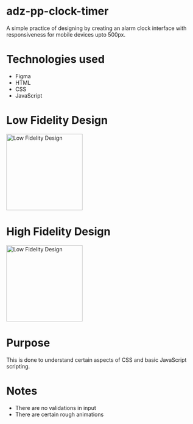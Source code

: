 ﻿# adz-pp-clock-timer

A simple practice of designing by creating an alarm clock interface with responsiveness for mobile devices upto 500px.

# Technologies used
- Figma
- HTML
- CSS
- JavaScript

# Low Fidelity Design
<img src="assets/design-low-fidelity.png" alt="Low Fidelity Design" width="200">

# High Fidelity Design
<img src="assets/design-high-fidelity.png" alt="Low Fidelity Design" width="200">

# Purpose
This is done to understand certain aspects of CSS and basic JavaScript scripting.

# Notes
- There are no validations in input
- There are certain rough animations
